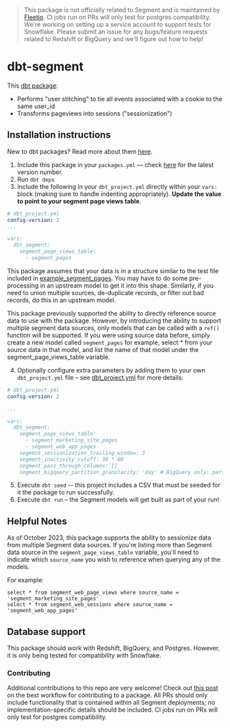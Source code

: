 > This package is not officially related to Segment and is maintained by [Fleetio](https://fleetio.com). CI jobs run on PRs will only test for postgres compatibility. We're working on setting up a service account to support tests for Snowflake. Please submit an issue for any bugs/feature requests related to Redshift or BigQuery and we'll figure out how to help!

# dbt-segment
This [dbt package](https://docs.getdbt.com/docs/package-management):
* Performs "user stitching" to tie all events associated with a cookie to the same user_id
* Transforms pageviews into sessions ("sessionization")


## Installation instructions
New to dbt packages? Read more about them [here](https://docs.getdbt.com/docs/building-a-dbt-project/package-management/).
1. Include this package in your `packages.yml` — check [here](https://hub.getdbt.com/dbt-labs/segment/latest/) for the latest version number.
2. Run `dbt deps`
3. Include the following in your `dbt_project.yml` directly within your `vars:` block (making sure to handle indenting appropriately). **Update the value to point to your segment page views table**.

```YAML
# dbt_project.yml
config-version: 2
...

vars:
  dbt_segment:
    segment_page_views_table:
      - segment_pages

```
This package assumes that your data is in a structure similar to the test
file included in [example_segment_pages](integration_tests/seeds/example_segment_pages.csv).
You may have to do some pre-processing in an upstream model to get it into this shape.
Similarly, if you need to union multiple sources, de-duplicate records, or filter
out bad records, do this in an upstream model.

This package previously supported the ability to directly reference source data to use with the package. However, by introducing 
the ability to support multiple segment data sources, only models that can be called with a `ref()` function will be supported. If you were using source data before, simply create a new model called `segment_pages` for example, select * from your source data in that model, and list the name of that model under the segment_page_views_table variable.

4. Optionally configure extra parameters by adding them to your own `dbt_project.yml` file – see [dbt_project.yml](dbt_project.yml)
for more details:

```YAML
# dbt_project.yml
config-version: 2

...

vars:
  dbt_segment:
    segment_page_views_table:
      - segment_marketing_site_pages
      - segment_web_app_pages
    segment_sessionization_trailing_window: 3
    segment_inactivity_cutoff: 30 * 60
    segment_pass_through_columns: []
    segment_bigquery_partition_granularity: 'day' # BigQuery only: partition granularity for `partition_by` config

```
5. Execute `dbt seed` -- this project includes a CSV that must be seeded for it
the package to run successfully.
6. Execute `dbt run` – the Segment models will get built as part of your run!

## Helpful Notes
As of October 2023, this package supports the ability to sessionize data from multiple Segment data sources. If you're listing more than Segment data source in the `segment_page_views_table` variable, you'll need to indicate which `source_name` you wish to reference when querying any of the models.

For example:
```
select * from segment_web_page_views where source_name = 'segment_marketing_site_pages'
select * from segment_web_sessions where source_name = 'segment_web_app_pages'
```

## Database support
This package should work with Redshift, BigQuery, and Postgres. However, it is only being tested for compatibility with Snowflake.

### Contributing
Additional contributions to this repo are very welcome! Check out [this post](https://discourse.getdbt.com/t/contributing-to-a-dbt-package/657) on the best workflow for contributing to a package. All PRs should only include functionality that is contained within all Segment deployments; no implementation-specific details should be included. CI jobs run on PRs will only test for postgres compatibility. 
